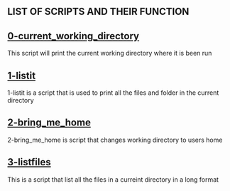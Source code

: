 ## LIST OF SCRIPTS AND THEIR FUNCTION

## [0-current_working_directory](https://github.com/iyidaclem/alx-system_engineering-devops/blob/master/0x00-shell_basics/0-current_working_directory)
This script will print the current working directory where it is been run

## [1-listit](https://github.com/iyidaclem/alx-system_engineering-devops/blob/master/0x00-shell_basics/1-listit)
1-listit is a script that is used to print all the files and folder in the current directory

## [2-bring_me_home](2-bring_me_home)
2-bring_me_home is script that changes working directory to users home

## [3-listfiles](3-listfiles)
This is a script that list all the files in a curreint directory in a long format